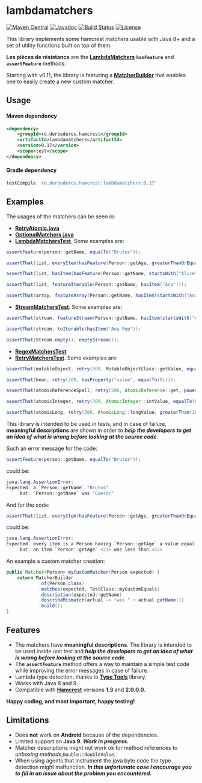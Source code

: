 # lambdamatchers
[![Maven Central][maven-tasks-svg]][maven-tasks-link]
[![Javadoc][javadoc-svg]][javadoc-link]
[![Build Status][build-status-svg]][build-status-link]
[![License][license-svg]][license-link]

This library implements some hamcrest matchers usable with Java 8+ and a set of utility functions built on top of them.

**Les pièces de résistance** are the **[LambdaMatchers](https://github.com/csoroiu/lambdamatchers/blob/master/src/main/java/ro/derbederos/hamcrest/LambdaMatchers.java)**
**`hasFeature`** and **`assertFeature`** methods.

Starting with v0.11, the library is featuring a **[MatcherBuilder](https://github.com/csoroiu/lambdamatchers/blob/master/src/main/java/ro/derbederos/hamcrest/MatcherBuilder.java)**
that enables one to easily create a new custom matcher.
## Usage
#### Maven dependency
```xml
<dependency>
    <groupId>ro.derbederos.hamcrest</groupId>
    <artifactId>lambdamatchers</artifactId>
    <version>0.17</version>
    <scope>test</scope>
</dependency>
```
#### Gradle dependency
```groovy
testCompile 'ro.derbederos.hamcrest:lambdamatchers:0.17'
```

## Examples
The usages of the matchers can be seen in:
* **[RetryAtomic.java](https://gist.github.com/csoroiu/d982344e94b999d08f919737072fde5e)**
* **[OptionalMatchers.java](https://gist.github.com/csoroiu/098e51c01f57ecf7b599e7d1fd1b1d96)**
* **[LambdaMatchersTest](https://github.com/csoroiu/lambdamatchers/blob/master/src/test/java/ro/derbederos/hamcrest/LambdaMatchersTest.java)**. Some examples are:
```java
assertFeature(person::getName, equalTo("Brutus"));

assertThat(list, everyItem(hasFeature(Person::getAge, greaterThanOrEqualTo(21))));

assertThat(list, hasItem(hasFeature(Person::getName, startsWith("Alice"))));

assertThat(list, featureIterable(Person::getName, hasItem("Ana")));

assertThat(array, featureArray(Person::getName, hasItem(startsWith("Ana"))));
```
* **[StreamMatchersTest](https://github.com/csoroiu/lambdamatchers/blob/master/src/test/java/ro/derbederos/hamcrest/StreamMatchersTest.java)**. Some examples are:
```java
assertThat(stream, featureStream(Person::getName, hasItem(startsWith("Ana"))));

assertThat(stream, toIterable(hasItem("Ana Pop"));

assertThat(Stream.empty(), emptyStream());
```
* **[RegexMatchersTest](https://github.com/csoroiu/lambdamatchers/blob/master/src/test/java/ro/derbederos/hamcrest/RegexMatchersTest.java)**
* **[RetryMatchersTest](https://github.com/csoroiu/lambdamatchers/blob/master/src/test/java/ro/derbederos/hamcrest/RetryMatchersTest.java)**. Some examples are:
```java
assertThat(mutableObject, retry(500, MutableObjectClass::getValue, equalTo(7)));

assertThat(bean, retry(300, hasProperty("value", equalTo(9))));

assertThat(atomicReferenceSpell, retry(500, AtomicReference::get, powerfulThan("Expecto Patronum")));

assertThat(atomicInteger, retry(300, AtomicInteger::intValue, equalTo(9)));

assertThat(atomicLong, retry(300, AtomicLong::longValue, greaterThan(10L)));
```

This library is intended to be used in tests, and in case of failure, **meaningful descriptions** are shown in order to ***help the developers to get an idea of what is wrong before looking at the source code***.

Such an error message for the code:
```java
assertFeature(person::getName, equalTo("Brutus"));
```
could be:
```java
java.lang.AssertionError: 
Expected: a `Person::getName` "Brutus"
     but: `Person::getName` was "Caesar"
```

And for the code:
```java
assertThat(list, everyItem(hasFeature(Person::getAge, greaterThanOrEqualTo(22))));
```
could be:
```java
java.lang.AssertionError: 
Expected: every item is a Person having `Person::getAge` a value equal to or greater than <22>
     but: an item `Person::getAge` <21> was less than <22>
```

An example a custom matcher creation:
```java
public Matcher<Person> myCustomMatcher(Person expected) {
    return MatcherBuilder
            .of(Person.class)
            .matches(expected, TestClass::myCustomEquals)
            .description(expected::getName)
            .describeMismatch(actual -> "was " + actual.getName())
            .build();
}
```

## Features
* The matchers have **meaningful descriptions**. The library is intended to be used inside unit test and ***help the developers to get an idea of what is wrong before looking at the source code***.
* The **`assertFeature`** method offers a way to maintain a simple test code while improving the error messages in case of failure.
* Lambda type detection, thanks to **[Type Tools](http://github.com/jhalterman/typetools)** library.
* Works with Java 8 and 9.
* Compatible with **[Hamcrest](https://github.com/hamcrest/JavaHamcrest)** versions **1.3** and **2.0.0.0**.

**Happy coding, and most important, happy testing!**

## Limitations
* Does **not** work on **Android** because of the dependencies.
* Limited support on **Java 9**. ***Work in progress.***
* Matcher descriptions might not work ok for method references to *unboxing methods*,`Double::doubleValue`.
* When using agents that instrument the java byte code the type detection might malfunction. 
***In this unfortunate case I encourage you to fill in an issue about the problem you encountered.***

[build-status-svg]: https://travis-ci.org/csoroiu/lambdamatchers.svg?branch=master
[build-status-link]: https://travis-ci.org/csoroiu/lambdamatchers
[javadoc-svg]: http://javadoc.io/badge/ro.derbederos.hamcrest/lambdamatchers.svg?color=red
[javadoc-link]: http://javadoc.io/doc/ro.derbederos.hamcrest/lambdamatchers
[license-svg]: https://img.shields.io/badge/license-Apache2-blue.svg
[license-link]: https://raw.githubusercontent.com/csoroiu/lambdamatchers/master/LICENSE
[maven-tasks-svg]: https://img.shields.io/maven-central/v/ro.derbederos.hamcrest/lambdamatchers.svg
[maven-tasks-link]: https://maven-badges.herokuapp.com/maven-central/ro.derbederos.hamcrest/lambdamatchers
